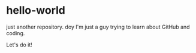 # hello-world
just another repository. doy
I'm just a guy trying to learn about GitHub and coding.

Let's do it!
